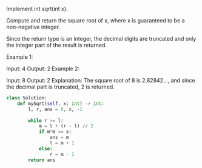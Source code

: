 Implement int sqrt(int x).

Compute and return the square root of x, where x is guaranteed to be a non-negative integer.

Since the return type is an integer, the decimal digits are truncated and only the integer part of the result is returned.

Example 1:

Input: 4
Output: 2
Example 2:

Input: 8
Output: 2
Explanation: The square root of 8 is 2.82842..., and since 
             the decimal part is truncated, 2 is returned.

```Python
class Solution:
    def mySqrt(self, x: int) -> int:
        l, r, ans = 0, x, -1
        
        while r >= l:
            m = l + (r - l) // 2
            if m*m <= x:
                ans = m
                l = m + 1
            else:
                r = m - 1
        return ans 
```        
